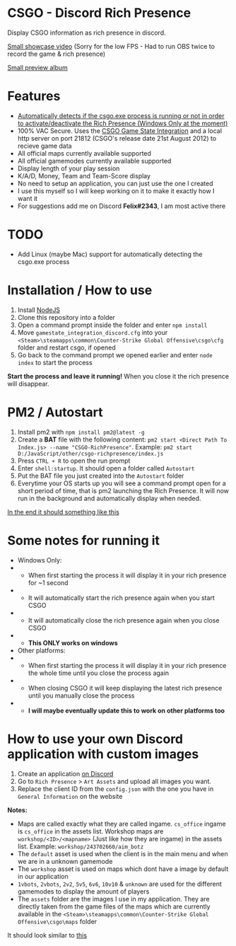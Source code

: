 # CSGO - Discord Rich Presence

Display CSGO information as rich presence in discord.

[Small showcase video](https://youtu.be/yvrA6LpmZkE) (Sorry for the low FPS - Had to run OBS twice to record the game & rich presence)

[Small preview album](https://imgur.com/a/wWXjBlB)

# Features
- [Automatically detects if the csgo.exe process is running or not in order to activate/deactivate the Rich Presence (Windows Only at the moment)](#pm2--autostart)
- 100% VAC Secure. Uses the [CSGO Game State Integration](https://developer.valvesoftware.com/wiki/Counter-Strike:_Global_Offensive_Game_State_Integration) and a local http server on port 21812 (CSGO's release date 21st August 2012) to recieve game data
- All official maps currently available supported
- All official gamemodes currently available supported
- Display length of your play session
- K/A/D, Money, Team and Team-Score display
- No need to setup an application, you can just use the one I created
- I use this myself so I will keep working on it to make it exactly how I want it
- For suggestions add me on Discord **Felix#2343**, I am most active there

# TODO
- Add Linux (maybe Mac) support for automatically detecting the csgo.exe process

# Installation / How to use
1. Install [NodeJS](https://nodejs.org/en/)
2. Clone this repository into a folder
3. Open a command prompt inside the folder and enter `npm install`
4. Move `gamestate_integration_discord.cfg` into your `<Steam>\steamapps\common\Counter-Strike Global Offensive\csgo\cfg` folder and restart csgo, if opened
5. Go back to the command prompt we opened earlier and enter `node index` to start the process

**Start the process and leave it running!** When you close it the rich presence will disappear.

# PM2 / Autostart
1. Install pm2 with `npm install pm2@latest -g`
2. Create a **BAT** file with the following content: `pm2 start <Direct Path To Index.js> --name "CSGO-RichPresence"`. Example: `pm2 start D:/JavaScript/other/csgo-richpresence/index.js`
3. Press `CTRL + R` to open the run prompt
4. Enter `shell:startup`. It should open a folder called `Autostart`
5. Put the BAT file you just created into the `Autostart` folder
6. Everytime your OS starts up you will see a command prompt open for a short period of time, that is pm2 launching the Rich Presence. It will now run in the background and automatically display when needed.

[In the end it should something like this](https://i.imgur.com/T7wlSIn.png)

# Some notes for running it
- Windows Only:
- - When first starting the process it will display it in your rich presence for ~1 second
- - It will automatically start the rich presence again when you start CSGO
- - It will automatically close the rich presence again when you close CSGO
- - **This ONLY works on windows**
- Other platforms:
- - When first starting the process it will display it in your rich presence the whole time until you close the process again
- - When closing CSGO it will keep displaying the latest rich presence until you manually close the process
- - **I will maybe eventually update this to work on other platforms too**

# How to use your own Discord application with custom images
1. Create an application [on Discord](https://discordapp.com/developers/applications/me)
2. Go to `Rich Presence` > `Art Assets` and upload all images you want.
3. Replace the client ID from the `config.json` with the one you have in `General Information` on the website

**Notes:**
- Maps are called exactly what they are called ingame. `cs_office` ingame is `cs_office` in the assets list. Workshop maps are `workshop/<ID>/<mapname>` (Just like how they are ingame) in the assets list. Example: `workshop/243702660/aim_botz`
- The `default` asset is used when the client is in the main menu and when we are in a unknown gamemode
- The `workshop` asset is used on maps which dont have a image by default in our application
- `1vbots`, `2vbots`, `2v2`, `5v5`, `6v6`, `10v10` & `unknown` are used for the different gamemodes to display the amount of players
- The `assets` folder are the images I use in my application. They are directly taken from the game files of the maps which are currently available in the `<Steam>\steamapps\common\Counter-Strike Global Offensive\csgo\maps` folder

It should look similar to [this](https://i.imgur.com/6qloVho.png)
